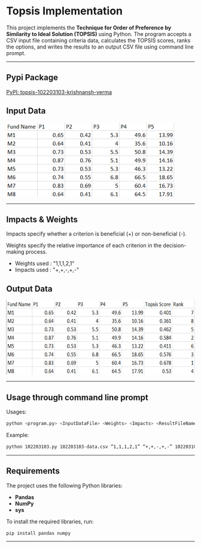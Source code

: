 # Topsis Implementation

This project implements the **Technique for Order of Preference by Similarity to Ideal Solution (TOPSIS)** using Python. The program accepts a CSV input file containing criteria data, calculates the TOPSIS scores, ranks the options, and writes the results to an output CSV file using command line prompt.

---

## Pypi Package
<a href="https://pypi.org/project/topsis-Krishnansh-Verma-102203103/" target="_blank">PyPI: topsis-102203103-krishnansh-verma</a>


## Input Data
<img src="static/input_data.png" alt="Input Data" width="450" height="200" />

---

## Impacts & Weights
Impacts specify whether a criterion is beneficial (+) or non-beneficial (-). 

Weights specify the relative importance of each criterion in the decision-making process.


- Weights used : "1,1,1,2,1"
- Impacts used : "+,+,-,+,-"

## Output Data
<img src="static/output_data.png" alt="Output Data" width="650" height="200" />

---

## Usage through command line prompt
Usages:
```bash
python <program.py> <InputDataFile> <Weights> <Impacts> <ResultFileName>
```
Example: 
```bash
python 102203103.py 102203103-data.csv “1,1,1,2,1” “+,+,-,+,-” 102203103-result.csv
```
--- 

## Requirements
The project uses the following Python libraries:
- **Pandas**
- **NumPy**
- **sys** 

To install the required libraries, run:
```bash
pip install pandas numpy
```

---




 
